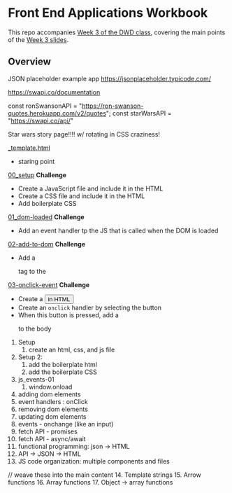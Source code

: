 # Front End Applications Workbook

This repo accompanies [Week 3 of the DWD class](https://github.com/itp-dwd/2020-spring/blob/master/weeks/03_front-end-applications.md), covering the main points of the [Week 3 slides](https://docs.google.com/presentation/d/100WtCNmj6iJA8loNarUAnuLM5LoS09k2WkWhmRGJU_g/edit).


## Overview

JSON placeholder example app 
https://jsonplaceholder.typicode.com/

https://swapi.co/documentation

const ronSwansonAPI = "https://ron-swanson-quotes.herokuapp.com/v2/quotes";
const starWarsAPI = "https://swapi.co/api/"

Star wars story page!!!! w/ rotating in CSS craziness!

[_template.html](workbook/_template.html)
* staring point

[00_setup](workbook/00_setup/index.html)
**Challenge**
* Create a JavaScript file and include it in the HTML
* Create a CSS file and include it in the HTML
* Add boilerplate CSS

[01_dom-loaded](workbook/01_dom-loaded/index.html)
**Challenge**
* Add an event handler tp the JS that is called when the DOM is loaded

[02-add-to-dom](workbook/02_add-to-dom/index.html)
**Challenge**
* Add a <p> tag to the <body>

[03-onclick-event](workbook/02_add-to-dom/index.html)
**Challenge**
* Create a <button> in HTML
* Create an `onclick` handler by selecting the button
* When this button is pressed, add a <p> to the body

1. Setup
   1. create an html, css, and js file 
2. Setup 2:
   1. add the boilerplate html 
   2. add the boilerplate CSS
3. js_events-01
   1. window.onload 
4. adding dom elements
5. event handlers : onClick
6. removing dom elements
7.  updating dom elements
8.  events - onchange (like an input)
9.  fetch API - promises
10. fetch API - async/await
11. functional programming: json -> HTML
12. API -> JSON -> HTML
13. JS code organization: multiple components and files


// weave these into the main content
14. Template strings
15. Arrow functions
16. Array functions
17. Object -> array functions